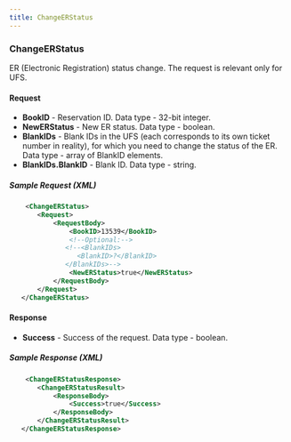 ```yaml
---
title: ChangeERStatus
---
```


### ChangeERStatus

ER (Electronic Registration) status change. The request is relevant only for UFS.

#### Request

-   **BookID** - Reservation ID. Data type - 32-bit integer.
-   **NewERStatus** - New ER status. Data type - boolean.
-   **BlankIDs** - Blank IDs in the UFS (each corresponds to its own ticket number in reality), for which you need to change the status of the ER. Data type - array of BlankID elements.
-   **BlankIDs.BlankID** - Blank ID. Data type - string.

##### Sample Request (XML)
```xml
    <ChangeERStatus>
       <Request>
           <RequestBody>
               <BookID>13539</BookID>
               <!--Optional:-->
              <!--<BlankIDs>
                 <BlankID>?</BlankID>
              </BlankIDs>-->
               <NewERStatus>true</NewERStatus>
           </RequestBody>
       </Request>
   </ChangeERStatus>
```

#### Response

-   **Success** - Success of the request. Data type - boolean.

##### Sample Response (XML)
```xml
    <ChangeERStatusResponse>
       <ChangeERStatusResult>
           <ResponseBody>
               <Success>true</Success>
           </ResponseBody>
       </ChangeERStatusResult>
   </ChangeERStatusResponse>
```